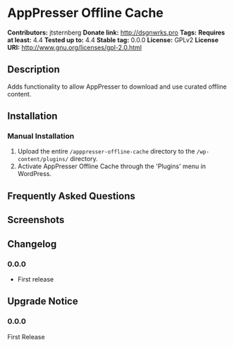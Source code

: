 # AppPresser Offline Cache #
**Contributors:**      jtsternberg
**Donate link:**       http://dsgnwrks.pro
**Tags:**
**Requires at least:** 4.4
**Tested up to:**      4.4
**Stable tag:**        0.0.0
**License:**           GPLv2
**License URI:**       http://www.gnu.org/licenses/gpl-2.0.html

## Description ##

Adds functionality to allow AppPresser to download and use curated offline content.

## Installation ##

### Manual Installation ###

1. Upload the entire `/apppresser-offline-cache` directory to the `/wp-content/plugins/` directory.
2. Activate AppPresser Offline Cache through the 'Plugins' menu in WordPress.

## Frequently Asked Questions ##


## Screenshots ##


## Changelog ##

### 0.0.0 ###
* First release

## Upgrade Notice ##

### 0.0.0 ###
First Release
